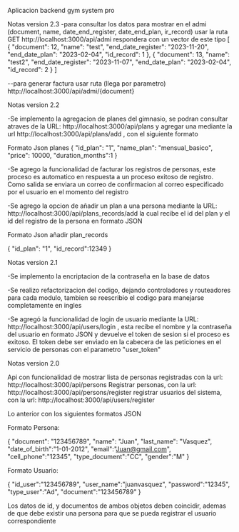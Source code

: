 Aplicacion backend gym system pro

Notas version 2.3
-para consultar los datos para mostrar en el admi (document, name, date_end_register, date_end_plan, ir_record)
usar la ruta 
GET http://localhost:3000/api/admi
respondera con un vector de este tipo
[
    {
        "document": 12,
        "name": "test",
        "end_date_register": "2023-11-20",
        "end_date_plan": "2023-02-04",
        "id_record": 1
    },
    {
        "document": 13,
        "name": "test2",
        "end_date_register": "2023-11-07",
        "end_date_plan": "2023-02-04",
        "id_record": 2
    }
]

--para generar factura usar ruta (llega por parametro)
http://localhost:3000/api/admi/{document}

Notas version 2.2

-Se implemento la agregacion de planes del gimnasio, se podran consultar atraves de la URL: http://localhost:3000/api/plans  y agregar una mediante la url http://localhost:3000/api/plans/add , con el siguiente formato

Formato Json planes
{
    "id_plan": "1",
    "name_plan": "mensual_basico",
    "price": 10000,
    "duration_months":1
}

-Se agrego la funcionalidad de facturar los registros de personas, este proceso es automatico en respuesta a un proceso exitoso de registro. Como salida se enviara un correo de confirmacion al correo especificado por el usuario en el momento del registro

-Se agrego la opcion de añadir un plan a una persona mediante la URL: http://localhost:3000/api/plans_records/add  la cual recibe el id del plan y el id del registro de la persona en formato JSON 

Formato Json añadir plan_records

{
    "id_plan": "1",
    "id_record":12349
}




Notas version 2.1

-Se implemento la encriptacion de la contraseña en la base de datos

-Se realizo refactorizacion del codigo, dejando controladores y routeadores para cada modulo, tambien se reescribio el codigo para manejarse completamente en ingles

-Se agregó la funcionalidad de login de usuario mediante la URL: http://localhost:3000/api/users/login , esta recibe el nombre y la contraseña del usuario en formato JSON y devuelve el token de sesion si el proceso es exitoso. El token debe ser enviado en la cabecera de las peticiones en el servicio de personas con el parametro "user_token"




Notas version 2.0

Api con funcionalidad de mostrar lista de personas registradas con la url: http://localhost:3000/api/persons
Registrar personas, con la url: http://localhost:3000/api/persons/register
registrar usuarios del sistema, con la url: http://localhost:3000/api/users/register


Lo anterior con los siguientes formatos JSON

Formato Persona:

{
    "document": "123456789",
    "name": "Juan",
    "last_name": "Vasquez",
    "date_of_birth":"1-01-2012",
    "email":"Juan@gmail.com",
    "cell_phone":"12345",
    "type_document":"CC",
    "gender":"M"
}

Formato Usuario:

{
    "id_user":"123456789",
    "user_name":"juanvasquez",
    "password":"12345",
    "type_user":"Ad",
    "document":"123456789"
}

Los datos de id, y documentos de ambos objetos deben coincidir, ademas de que debe existir una persona para que se pueda registrar el usuario correspondiente